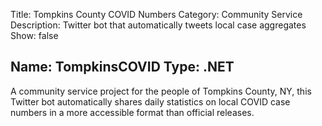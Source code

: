 ﻿Title: Tompkins County COVID Numbers
Category: Community Service
Description: Twitter bot that automatically tweets local case aggregates
Show: false

Name: TompkinsCOVID
Type: .NET
---

A community service project for the people of Tompkins County, NY, this Twitter bot automatically shares daily statistics on local COVID case numbers in a more accessible format than official releases.